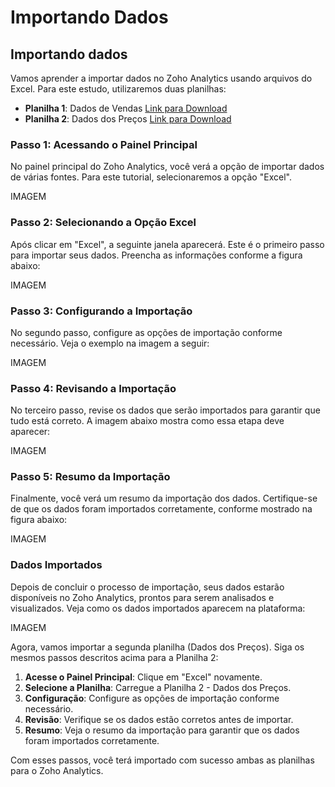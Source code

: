 # Importando Dados

## Importando dados

Vamos aprender a importar dados no Zoho Analytics usando arquivos do Excel. Para este estudo, utilizaremos duas planilhas:

- **Planilha 1**: Dados de Vendas [Link para Download](#)
- **Planilha 2**: Dados dos Preços [Link para Download](#)

### Passo 1: Acessando o Painel Principal

No painel principal do Zoho Analytics, você verá a opção de importar dados de várias fontes. Para este tutorial, selecionaremos a opção "Excel".

IMAGEM

### Passo 2: Selecionando a Opção Excel

Após clicar em "Excel", a seguinte janela aparecerá. Este é o primeiro passo para importar seus dados. Preencha as informações conforme a figura abaixo:

IMAGEM

### Passo 3: Configurando a Importação

No segundo passo, configure as opções de importação conforme necessário. Veja o exemplo na imagem a seguir:

IMAGEM

### Passo 4: Revisando a Importação

No terceiro passo, revise os dados que serão importados para garantir que tudo está correto. A imagem abaixo mostra como essa etapa deve aparecer:

IMAGEM

### Passo 5: Resumo da Importação

Finalmente, você verá um resumo da importação dos dados. Certifique-se de que os dados foram importados corretamente, conforme mostrado na figura abaixo:

IMAGEM

### Dados Importados

Depois de concluir o processo de importação, seus dados estarão disponíveis no Zoho Analytics, prontos para serem analisados e visualizados. Veja como os dados importados aparecem na plataforma:

IMAGEM

Agora, vamos importar a segunda planilha (Dados dos Preços). Siga os mesmos passos descritos acima para a Planilha 2:

1. **Acesse o Painel Principal**: Clique em "Excel" novamente.
2. **Selecione a Planilha**: Carregue a Planilha 2 - Dados dos Preços.
3. **Configuração**: Configure as opções de importação conforme necessário.
4. **Revisão**: Verifique se os dados estão corretos antes de importar.
5. **Resumo**: Veja o resumo da importação para garantir que os dados foram importados corretamente.

Com esses passos, você terá importado com sucesso ambas as planilhas para o Zoho Analytics. 
